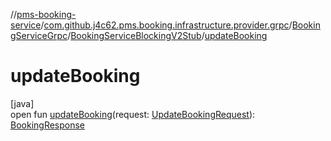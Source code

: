 //[pms-booking-service](../../../../index.md)/[com.github.j4c62.pms.booking.infrastructure.provider.grpc](../../index.md)/[BookingServiceGrpc](../index.md)/[BookingServiceBlockingV2Stub](index.md)/[updateBooking](update-booking.md)

# updateBooking

[java]\
open fun [updateBooking](update-booking.md)(request: [UpdateBookingRequest](../../-update-booking-request/index.md)): [BookingResponse](../../-booking-response/index.md)